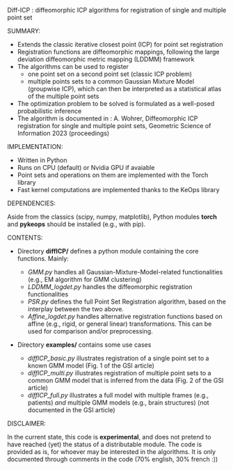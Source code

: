 Diff-ICP : diffeomorphic ICP algorithms for registration of single and multiple point set

SUMMARY:
- Extends the classic iterative closest point (ICP) for point set registration
- Registration functions are diffeomorphic mappings, following the large deviation diffeomorphic metric mapping (LDDMM) framework
- The algorithms can be used to register
  - one point set on a second point set (classic ICP problem)
  - multiple points sets to a common Gaussian Mixture Model (groupwise ICP), which can then be interpreted as a statistical atlas of the multiple point sets
- The optimization problem to be solved is formulated as a well-posed probabilistic inference
- The algorithm is documented in : A. Wohrer, Diffeomorphic ICP registration for single and multiple point sets, Geometric Science of Information 2023 (proceedings)

IMPLEMENTATION:
- Written in Python
- Runs on CPU (default) or Nvidia GPU if avaiable
- Point sets and operations on them are implemented with the Torch library
- Fast kernel computations are implemented thanks to the KeOps library

DEPENDENCIES: 

Aside from the classics (scipy, numpy, matplotlib), Python modules **torch** and **pykeops** should be installed (e.g., with pip).

CONTENTS:
- Directory **diffICP/** defines a python module containing the core functions. Mainly:
  - *GMM.py* handles all Gaussian-Mixture-Model-related functionalities (e.g., EM algorithm for GMM clustering)
  - *LDDMM_logdet.py* handles the diffeomorphic registration functionalities
  - *PSR.py* defines the full Point Set Registration algorithm, based on the interplay between the two above.
  - *Affine_logdet.py* handles alternative registration functions based on affine (e.g., rigid, or general linear) transformations. This can be used for comparison and/or preprocessing.
  
  
- Directory **examples/** contains some use cases
  - *diffICP_basic.py* illustrates registration of a single point set to a known GMM model (Fig. 1 of the GSI article)
  - *diffICP_multi.py* illustrates registration of multiple point sets to a common GMM model that is inferred from the data (Fig. 2 of the GSI article)
  - *diffICP_full.py* illustrates a full model with multiple frames (e.g., patients) *and* multiple GMM models (e.g., brain structures) (not documented in the GSI article)
  
DISCLAIMER:

In the current state, this code is **experimental**, and does not pretend to have reached (yet) the status of a distributable module. The code is provided as is, for whoever may be interested in the algorithms.
It is only documented through comments in the code (70% english, 30% french :))
